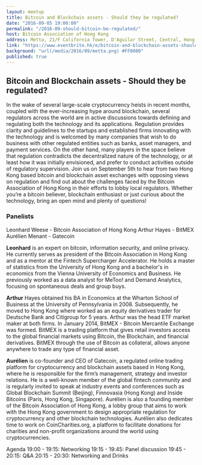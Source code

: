 ```yaml
---
layout: meetup
title: Bitcoin and Blockchain assets - Should they be regulated?
date: "2016-09-05 19:00:00"
permalink: "/2016-09-should-bitcoin-be-regulated/"
host: Bitcoin Association of Hong Kong
address: Metta, 21/F California Tower, D'Aguilar Street, Central, Hong Kong
link: "https://www.eventbrite.hk/e/bitcoin-and-blockchain-assets-should-they-be-regulated-tickets-27347807027"
background: "url(/media/2016/09/metta.png) #FF0000"
published: true
---
```


## Bitcoin and Blockchain assets - Should they be regulated?

In the wake of several large-scale cryptocurrency heists in recent months, coupled with the ever-increasing hype around blockchain, several regulators across the world are in active discussions towards defining and regulating both the technology and its applications.  Regulation provides clarity and guidelines to the startups and established firms innovating with the technology and is welcomed by many companies that wish to do business with other regulated entities such as banks, asset managers, and payment services. 
On the other hand, many players in the space believe that regulation contradicts the decentralized nature of the technology, or at least how it was initially envisioned, and prefer to conduct activities outside of regulatory supervision. 
Join us on September 5th to hear from two Hong Kong based bitcoin and blockchain asset exchanges with opposing views on regulation and find out about the challenges faced by the Bitcoin Association of Hong Kong in their efforts to lobby local regulators. 
Whether you’re a bitcoin believer, blockchain enthusiast or just curious about the technology, bring an open mind and plenty of questions! 

### Panelists

Leonhard Weese - Bitcoin Association of Hong Kong
Arthur Hayes - BitMEX
Aurélien Menant - Gatecoin

**Leonhard** is an expert on bitcoin, information security, and online privacy. He currently serves as president of the Bitcoin Association in Hong Kong and as a mentor at the Fintech Supercharger Accelerator. He holds a master of statistics from the University of Hong Kong and a bachelor's in economics from the Vienna University of Economics and Business. He previously worked as a data analyst for MeToo! and Demand Analytics, focusing on spontaneous deals and group buys.

**Arthur** Hayes obtained his BA in Economics at the Wharton School of Business at the University of Pennsylvania in 2008. Subsequently, he moved to Hong Kong where worked as an equity derivatives trader for Deutsche Bank and Citigroup for 5 years. Arthur was the head ETF market maker at both firms. In January 2014, BitMEX - Bitcoin Mercantile Exchange was formed. BitMEX is a trading platform that gives retail investors access to the global financial markets using Bitcoin, the Blockchain, and financial derivatives. BitMEX through the use of Bitcoin as collateral, allows anyone anywhere to trade any type of financial asset.

**Aurélien** is co-founder and CEO of Gatecoin, a regulated online trading platform for cryptocurrency and blockchain assets based in Hong Kong, where he is responsible for the firm’s management, strategy and investor relations. He is a well-known member of the global fintech community and is regularly invited to speak at industry events and conferences such as Global Blockchain Summit (Beijing), Finnovasia (Hong Kong) and Inside Bitcoins (Paris, Hong Kong, Singapore). Aurélien is also a founding member of the Bitcoin Association of Hong Kong, a lobby group that aims to work with the Hong Kong government to design appropriate regulation for cryptocurrency and other blockchain technologies. Aurélien also dedicates time to work on CoinCharities.org, a platform to facilitate donations for charities and non-profit organizations around the world using cryptocurrencies.

Agenda
19:00 - 19:15: Networking
19:15 - 19:45: Panel discussion
19:45 - 20:15: Q&A
20:15 - 20:30: Networking and Drinks 
